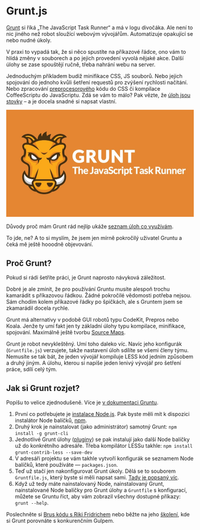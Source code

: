 # Grunt.js

[Grunt](http://gruntjs.com/) si říká „The JavaScript Task Runner“ a má v logu divočáka. Ale není to nic jiného než robot sloužící webovým vývojářům. Automatizuje opakující se nebo nudné úkoly.

V praxi to vypadá tak, že si něco spustíte na příkazové řádce, ono vám to hlídá změny v souborech a po jejich provedení vyvolá nějaké akce. Další úlohy se zase spouštějí ručně, třeba nahrání webu na server.

Jednoduchým příkladem budiž minifikace CSS, JS souborů. Nebo jejich spojování do jednoho kvůli šetření requestů pro zvýšení rychlosti načítání. Nebo zpracování [preprocesorového](http://www.vzhurudolu.cz/blog/12-css-preprocesory-1) kódu do CSS či kompilace CoffeeScriptu do JavaScriptu. Zdá se vám to málo? Pak vězte, že [úloh jsou stovky](http://gruntjs.com/plugins) – a je docela snadné si napsat vlastní.

![Grunt.js](dist/images/original/grunt.jpg)

Důvody proč mám Grunt rád nejlíp ukáže [seznam úloh co využívám](grunt-pluginy.md).

To jde, ne? A to si myslím, že jsem jen mírně pokročilý uživatel Gruntu a čeká mě ještě hooodně objevování.


## Proč Grunt?

Pokud si rádi šetříte práci, je Grunt naprosto návyková záležitost.

Dobré je ale zmínit, že pro používání Gruntu musíte alespoň trochu kamarádit s příkazovou řádkou. Žádné pokročilé vědomosti potřeba nejsou. Sám chodím kolem příkazové řádky po špičkách, ale s Gruntem jsem se zkamarádil docela rychle.

Grunt má alternativy v podobě GUI robotů typu CodeKit, Prepros nebo Koala. Jenže ty umí fakt jen ty základní úlohy typu kompilace, minifikace, spojování. Maximálně ještě tvorbu [Source Maps](http://roots.io/using-less-source-maps/).

Grunt je robot nevykleštěný. Umí toho daleko víc. Navíc jeho konfigurák (`Gruntfile.js`) verzujete, takže nastavení úloh sdílíte se všemi členy týmu. Nemusíte se tak bát, že jeden vývojář kompiluje LESS kód jedním způsobem a druhý jiným. A úlohu, kterou si napíše jeden lenivý vývojář pro šetření práce, sdílí celý tým.

## Jak si Grunt rozjet?

Popíšu to velice zjednodušeně. Více je [v dokumentaci Gruntu](http://gruntjs.com/getting-started).

1. První co potřebujete je [instalace Node.js](http://nodejs.org/). Pak byste měli mít k dispozici instalátor Node balíčků, [npm](https://www.npmjs.org/).
2. Druhý krok je nainstalovat (jako administrátor) samotný Grunt: `npm install -g grunt-cli`
3. Jednotlivé Grunt úlohy ([pluginy](http://gruntjs.com/plugins)) se pak instalují jako další Node balíčky už do konkrétního adresáře. Třeba kompilátor LESSu takhle: `npm install grunt-contrib-less --save-dev`
4. V adresáři projektu se vám takhle vytvoří konfigurák se seznamem Node balíčků, které používáte — `packages.json`.
5. Teď už stačí jen nakonfigurovat Grunt úkoly. Dělá se to souborem `Gruntfile.js`, který byste si měli napsat sami. [Tady je popsaný víc](http://gruntjs.com/sample-gruntfile).
6. Když už tedy máte nainstalovaný Node, nainstalovaný Grunt, nainstalované Node balíčky pro Grunt úlohy a `Gruntfile` s konfigurací, můžete se Gruntu říct, aby vám zobrazil všechny dostupné příkazy: `grunt --help`.

Poslechněte si [Brus kódu s Riki Fridrichem](http://bruskodu.cz/epizoda/2/) nebo běžte na jeho [školení](http://www.vzhurudolu.cz/kurzy/grunt-gulp), kde si Grunt porovnáte s konkurenčním Gulpem.







